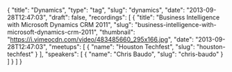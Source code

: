 {
  "title": "Dynamics",
  "type": "tag",
  "slug": "dynamics",
  "date": "2013-09-28T12:47:03",
  "draft": false,
  "recordings": [
    {
      "title": "Business Intelligence with Microsoft Dynamics CRM 2011",
      "slug": "business-intelligence-with-microsoft-dynamics-crm-2011",
      "thumbnail": "https://i.vimeocdn.com/video/483485660_295x166.jpg",
      "date": "2013-09-28T12:47:03",
      "meetups": [
        {
          "name": "Houston Techfest",
          "slug": "houston-techfest"
        }
      ],
      "speakers": [
        {
          "name": "Chris Baudo",
          "slug": "chris-baudo"
        }
      ]
    }
  ]
}
